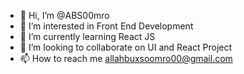 - 👋 Hi, I’m @ABS00mro
- 👀 I’m interested in Front End Development
- 🌱 I’m currently learning React JS
- 💞️ I’m looking to collaborate on UI and React Project
- 📫 How to reach me allahbuxsoomro00@gmail.com

<!---
ABS00mro/ABS00mro is a ✨ special ✨ repository because its `README.md` (this file) appears on your GitHub profile.
You can click the Preview link to take a look at your changes.
--->
